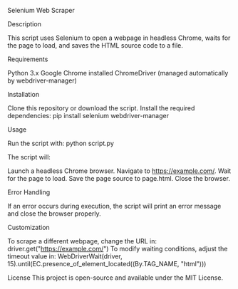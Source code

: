 Selenium Web Scraper

Description

This script uses Selenium to open a webpage in headless Chrome, waits for the page to load, and saves the HTML source code to a file.

Requirements

Python 3.x
Google Chrome installed
ChromeDriver (managed automatically by webdriver-manager)

Installation

Clone this repository or download the script.
Install the required dependencies:
pip install selenium webdriver-manager

Usage

Run the script with:
python script.py

The script will:

Launch a headless Chrome browser.
Navigate to https://example.com/.
Wait for the page to load.
Save the page source to page.html.
Close the browser.

Error Handling

If an error occurs during execution, the script will print an error message and close the browser properly.

Customization

To scrape a different webpage, change the URL in:
driver.get("https://example.com/")
To modify waiting conditions, adjust the timeout value in:
WebDriverWait(driver, 15).until(EC.presence_of_element_located((By.TAG_NAME, "html")))

License
This project is open-source and available under the MIT License.

